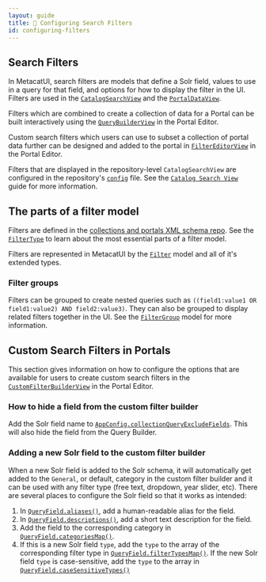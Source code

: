 ```yaml
---
layout: guide
title: 🔎 Configuring Search Filters
id: configuring-filters
---
```


## Search Filters

In MetacatUI, search filters are models that define a Solr field, values to use in a query for that field, and options for how to display the filter in the UI. Filters are used in the [`CatalogSearchView`](/docs/CatalogSearchView.html) and the [`PortalDataView`](/docs/PortalDataView.html).

Filters which are combined to create a collection of data for a Portal can be built interactively using the [`QueryBuilderView`](/docs/QueryBuilderView.html) in the Portal Editor.

Custom search filters which users can use to subset a collection of portal data further can be designed and added to the portal in [`FilterEditorView`](/docs/FilterEditorView.html) in the Portal Editor.

Filters that are displayed in the repository-level `CatalogSearchView` are configured in the repository's [`config`](/docs/AppModel.html) file. See the [`Catalog Search View`](/guides/catalog-view-config.html) guide for more information.

## The parts of a filter model

Filters are defined in the [collections and portals XML schema repo](https://github.com/DataONEorg/collections-portals-schemas). See the [`FilterType`](https://github.com/DataONEorg/collections-portals-schemas/blob/48db8394506f5523597def6c9212aea3bfdee103/schemas/collections.xsd#L152-L210) to learn about the most essential parts of a filter model.

Filters are represented in MetacatUI by the [`Filter`](/docs/Filter.html) model and all of it's extended types.

### Filter groups

Filters can be grouped to create nested queries such as `((field1:value1 OR field1:value2) AND field2:value3)`. They can also be grouped to display related filters together in the UI. See the [`FilterGroup`](/docs/FilterGroup.html) model for more information.

## Custom Search Filters in Portals

This section gives information on how to configure the options that are available for users to create custom search filters in the [`CustomFilterBuilderView`](/docs/CustomFilterBuilderView.html) in the Portal Editor.

### How to hide a field from the custom filter builder

Add the Solr field name to [`AppConfig.collectionQueryExcludeFields`](https://nceas.github.io/metacatui/docs/AppConfig.html#collectionQueryExcludeFields). This will also hide the field from the Query Builder.

### Adding a new Solr field to the custom filter builder

When a new Solr field is added to the Solr schema, it will automatically get added to the `General`, or default, category in the custom filter builder and it can be used with any filter type (free text, dropdown, year slider, etc). There are several places to configure the Solr field so that it works as intended:

1. In [`QueryField.aliases()`](https://nceas.github.io/metacatui/docs/QueryField.html#aliases), add a human-readable alias for the field.
2. In [`QueryField.descriptions()`](https://nceas.github.io/metacatui/docs/QueryField.html#descriptions), add a short text description for the field.
3. Add the field to the corresponding category in [`QueryField.categoriesMap()`](https://nceas.github.io/metacatui/docs/QueryField.html#categoriesMap).
4. If this is a new Solr field `type`, add the `type` to the array of the corresponding filter type in [`QueryField.filterTypesMap()`](https://nceas.github.io/metacatui/docs/QueryField.html#filterTypesMap). If the new Solr field `type` is case-sensitive, add the `type` to the array in [`QueryField.caseSensitiveTypes()`](https://nceas.github.io/metacatui/docs/QueryField.html#caseSensitiveTypes)
